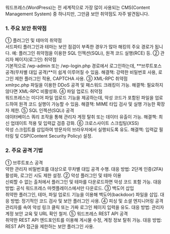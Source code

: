 워드프레스(WordPress)는 전 세계적으로 가장 많이 사용되는 CMS(Content Management System) 중 하나지만, 그만큼 보안 취약점도 자주 발견됩니다.

### 1. 주요 보안 취약점
① 플러그인 및 테마의 취약점     
서드파티 플러그인과 테마는 보안 점검이 부족한 경우가 많아 해킹의 주요 경로가 됩니다.
예: 플러그인 취약점을 이용한 SQL 인젝션(SQLi), 원격 코드 실행(RCE) 등.
② 관리자 페이지(로그인) 취약점     
기본적으로 /wp-admin 또는 /wp-login.php 경로에서 로그인하는데, **브루트포스 공격(무차별 대입 공격)**이 쉽게 이루어질 수 있음.
해결책: 강력한 비밀번호 사용, 로그인 제한 플러그인 적용, CAPTCHA 사용.
③ XML-RPC 취약점     
xmlrpc.php 파일을 이용한 DDoS 공격 및 패스워드 크래킹이 가능.
해결책: 필요하지 않다면 XML-RPC 비활성화.
④ 파일 업로드 취약점      
워드프레스는 미디어 파일 업로드 기능을 제공하는데, 악성 코드가 포함된 파일을 업로드하여 원격 코드 실행이 가능할 수 있음.
해결책: MIME 타입 검사 및 실행 가능한 확장자 제한.
⑤ SQL 인젝션(SQLi) 공격     
데이터베이스 쿼리 조작을 통해 관리자 계정 탈취 또는 데이터 유출이 가능.
해결책: 최신 업데이트 적용 및 입력값 검증 강화.
⑥ 크로스사이트 스크립팅(XSS)     
악성 스크립트를 삽입하여 방문자의 브라우저에서 실행되도록 유도.
해결책: 입력값 필터링 및 CSP(Content Security Policy) 설정.
### 2. 주요 공격 기법      
① 브루트포스 공격        
약한 관리자 비밀번호를 대상으로 무차별 대입 공격 수행.
대응 방법: 2단계 인증(2FA) 활성화, 로그인 시도 제한 설정.
② 악성 플러그인 및 테마 이용     
신뢰할 수 없는 출처에서 플러그인 및 테마를 다운로드하면 악성 코드 포함 가능.
대응 방법: 공식 워드프레스 마켓플레이스에서만 다운로드.
③ 백도어 삽입      
취약한 플러그인, 테마, 파일 업로드 기능을 이용해 백도어(backdoor) 파일을 삽입.
대응 방법: 정기적인 코드 검사 및 보안 플러그인 사용.
④ 피싱 및 소셜 엔지니어링 공격      
관리자를 속여 악성 링크 클릭 또는 가짜 로그인 페이지 입력을 유도.
대응 방법: 관리자 계정 보안 교육 및 URL 확인 철저.
⑤ 워드프레스 REST API 공격         
취약한 REST API 엔드포인트를 이용해 게시물 수정, 계정 정보 탈취 가능.
대응 방법: REST API 접근을 제한하는 보안 플러그인 사용.
